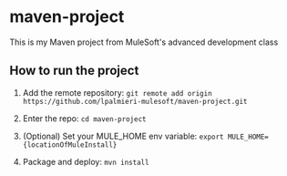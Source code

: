 # maven-project

This is my Maven project from MuleSoft's advanced development class

## How to run the project

1. Add the remote repository: `git remote add origin https://github.com/lpalmieri-mulesoft/maven-project.git`

1. Enter the repo: `cd maven-project`

1. (Optional) Set your MULE_HOME env variable: `export MULE_HOME={locationOfMuleInstall}`

1. Package and deploy: `mvn install`
